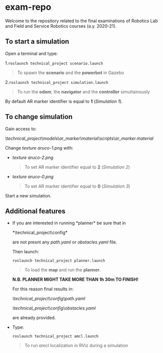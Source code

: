 # exam-repo
Welcome to the repository related to the final examinations of Robotics Lab and Field and Service Robotics courses (a.y. 2020-21).

## To start a simulation

Open a terminal and type:

1.`roslaunch technical_project scenario.launch`
>To spawn the **scenario** and the **powerbot** in Gazebo
 
2.`roslaunch technical_project simulation.launch`
>To run the **odom**, the **navigator** and the **controller** simultainously  

By default AR marker identifier is equal to **1** (*Simulation 1*). 

## To change simulation

Gain access to:

*\technical_project\models\ar_marker\material\scripts\ar_marker.material*

Change  <em>texture aruco-1.png</em>  with:

<ul>
<li><em>texture aruco-2.png</em></li>

>To set AR marker identifier equal to **2** (*Simulation 2*)
 
 <li><em>texture aruco-0.png</em></li>
 
>To set AR marker identifier equal to **0** (*Simulation 3*)
 
</ul>

Start a new simulation.

## Additional features


<ul>
 
<li>If you are interested in running *planner* be sure that in

*\technical_project\config\*

are not presnt any *path.yaml* or *obstacles.yaml* file.

Then launch:

`roslaunch technical_project planner.launch`
>To load the **map** and run the **planner**.


**N.B. PLANNER MIGHT TAKE MORE THAN 1h 30m TO FINISH!**
 
For this reason final results in:

*\technical_project\config\path.yaml*

*\technical_project\config\obstacles.yaml*

are already provided.</li>

<li> Type:

`roslaunch technical_project amcl.launch`

>To run *amcl* localization in RViz during a simulation

</li>
</ul>
